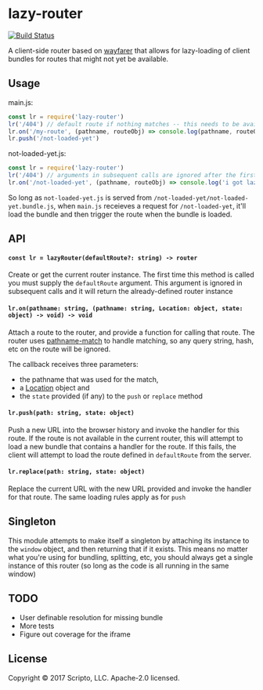 # lazy-router
[![Build Status](https://travis-ci.org/scriptoLLC/lazy-router.svg?branch=master)](https://travis-ci.org/scriptoLLC/lazy-router)

A client-side router based on [wayfarer](https://github.com/yoshuawyuts/wayfarer)  that allows for lazy-loading of client bundles for routes that might not yet be available.

## Usage
main.js:
```js
const lr = require('lazy-router')
lr('/404') // default route if nothing matches -- this needs to be available on your server!
lr.on('/my-route', (pathname, routeObj) => console.log(pathname, routeObj))
lr.push('/not-loaded-yet')
```

not-loaded-yet.js:
```js
const lr = require('lazy-router')
lr('/404') // arguments in subsequent calls are ignored after the first call
lr.on('/not-loaded-yet', (pathname, routeObj) => console.log('i got lazy loaded'))
```

So long as `not-loaded-yet.js` is served from `/not-loaded-yet/not-loaded-yet.bundle.js`, when
`main.js` receieves a request for `/not-loaded-yet`, it'll load the bundle and then
trigger the route when the bundle is loaded.

## API
#### `const lr = lazyRouter(defaultRoute?: string) -> router`
Create or get the current router instance.  The first time this method is called
you must supply the `defaultRoute` argument. This argument is ignored in subsequent
calls and it will return the already-defined router instance

#### `lr.on(pathname: string, (pathname: string, Location: object, state: object) -> void) -> void`
Attach a route to the router, and provide a function for calling that route. The
router uses [pathname-match](https://github.com/yoshuawyuts/pathname-match) to handle
matching, so any query string, hash, etc on the route will be ignored.

The callback receives three parameters:
* the pathname that was used for the match,
* a [Location](https://developer.mozilla.org/en-US/docs/Web/API/Location) object and
* the `state` provided (if any) to the `push` or `replace` method

#### `lr.push(path: string, state: object)`
Push a new URL into the browser history and invoke the handler for this route.
If the route is not available in the current router, this will attempt to
load a new bundle that contains a handler for the route.  If this fails, the
client will attempt to load the route defined in `defaultRoute` from the server.

#### `lr.replace(path: string, state: object)`
Replace the current URL with the new URL provided and invoke the handler for that
route. The same loading rules apply as for `push`

## Singleton
This module attempts to make itself a singleton by attaching its instance to the
`window` object, and then returning that if it exists.  This means no matter
what you're using for bundling, splitting, etc, you should always get a single
instance of this router (so long as the code is all running in the same window)

## TODO
* User definable resolution for missing bundle
* More tests
* Figure out coverage for the iframe

## License
Copyright © 2017 Scripto, LLC.  Apache-2.0 licensed.
